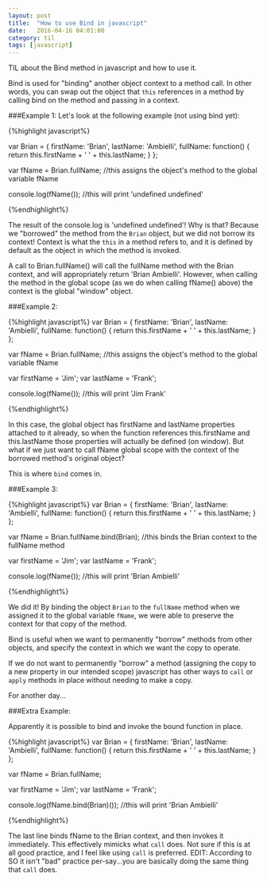 ```yaml
---
layout: post
title:  "How to use Bind in javascript"
date:   2016-04-16 04:01:00
category: til
tags: [javascript]
---
```


TIL about the Bind method in javascript and how to use it.

Bind is used for "binding" another object context to a method call. In other words, you can swap out the object that `this` references in a method by calling bind on the method and passing in a context.

###Example 1:
Let's look at the following example (not using bind yet):

{%highlight javascript%}

var Brian = {
	firstName: 'Brian',
	lastName: 'Ambielli',
	fullName: function() {
		return this.firstName + ' ' + this.lastName;
	}
};

var fName = Brian.fullName; //this assigns the object's method to the global variable fName

console.log(fName()); //this will print 'undefined undefined'

{%endhighlight%}

The result of the console.log is 'undefined undefined'! Why is that? Because we "borrowed" the method from the `Brian` object, but we did not borrow its context! Context is what the `this` in a method refers to, and it is defined by default as the object in which the method is invoked.

A call to Brian.fullName() will call the fullName method with the Brian context, and will appropriately return 'Brian Ambielli'. However, when calling the method in the global scope (as we do when calling fName() above) the context is the global "window" object.

###Example 2:

{%highlight javascript%}
var Brian = {
	firstName: 'Brian',
	lastName: 'Ambielli',
	fullName: function() {
		return this.firstName + ' ' + this.lastName;
	}
};

var fName = Brian.fullName; //this assigns the object's method to the global variable fName

var firstName = 'Jim';
var lastName = 'Frank';

console.log(fName()); //this will print 'Jim Frank'

{%endhighlight%}

In this case, the global object has firstName and lastName properties attached to it already, so when the function references this.firstName and this.lastName those properties will actually be defined (on window). But what if we just want to call fName global scope with the context of the borrowed method's original object?

This is where `bind` comes in.

###Example 3:

{%highlight javascript%}
var Brian = {
	firstName: 'Brian',
	lastName: 'Ambielli',
	fullName: function() {
		return this.firstName + ' ' + this.lastName;
	}
};

var fName = Brian.fullName.bind(Brian); //this binds the Brian context to the fullName method

var firstName = 'Jim';
var lastName = 'Frank';

console.log(fName()); //this will print 'Brian Ambielli'

{%endhighlight%}

We did it! By binding the object `Brian` to the `fullName` method when we assigned it to the global variable `fName`, we were able to preserve the context for that copy of the method.

Bind is useful when we want to permanently "borrow" methods from other objects, and specify the context in which we want the copy to operate.

If we do not want to permanently "borrow" a method (assigning the copy to a new property in our intended scope) javascript has other ways to `call` or `apply` methods in place without needing to make a copy.

For another day...

###Extra Example:

Apparently it is possible to bind and invoke the bound function in place.

{%highlight javascript%}
var Brian = {
	firstName: 'Brian',
	lastName: 'Ambielli',
	fullName: function() {
		return this.firstName + ' ' + this.lastName;
	}
};

var fName = Brian.fullName;

var firstName = 'Jim';
var lastName = 'Frank';

console.log(fName.bind(Brian)()); //this will print 'Brian Ambielli'

{%endhighlight%}

The last line binds fName to the Brian context, and then invokes it immediately. This effectively mimicks what `call` does. Not sure if this is at all good practice, and I feel like using `call` is preferred. EDIT: According to SO it isn't "bad" practice per-say...you are basically doing the same thing that `call` does.
